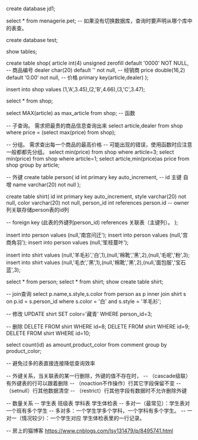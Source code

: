 create database jd1;

select * from menagerie.pet; -- 如果没有切换数据库，查询时要声明从哪个库中的表查。

create database test;

show tables;

create table shop(
  article int(4) unsigned zerofill default '0000' NOT NULL, -- 商品编号
  dealer char(20) default '' not null, -- 经销商
  price double(16,2) default '0.00' not null, -- 价格
  primary key(article,dealer)
);

insert into shop values (1,'A',3.45),(2,'B',4.66),(3,'C',3.47);

select * from shop;

select MAX(article) as max_article from shop; -- 函数

-- 子查询。 需求把最贵的商品信息查询出来
select article,dealer from shop
where price = (select max(price) from shop);

-- 分组。 需求查出每一个商品的最高价格
-- 可能出现的错误，使用函数时应注意一般都都先分组。
select min(price) from shop where article=3;
select min(price) from shop where article=1;
select article,min(price)as price from shop group by article;

-- 外键
create table person(
  id int primary key auto_increment, -- id 主键 自增
  name varchar(20) not null
);

create table shirt(
  id int primary key auto_increment,
  style varchar(20) not null,
  color varchar(20) not null,
  person_id int references person.id   -- owner列关联存储person表的id列

  -- foreign key (此表的外键列person_id) references 关联表（主键列）。
);

insert into person values (null,'南宫问迁');
insert into person values (null,'宫商角羽');
insert into person values (null,'笙枝蔓叶');


insert into shirt values (null,'羊毛衫','白',1),(null,'棉靴','黑',2),(null,'毛呢','粉',3);
insert into shirt values (null,'毛衣','黑',1),(null,'棉靴','黑',2),(null,'面包服','宝石蓝',3);

select * from person;
select * from shirt;
show create table shirt;

-- join查询
select p.name,s.style,s.color from person as p inner join shirt s on p.id = s.person_id where s.color = '白' and s.style = '羊毛衫';


-- 修改
UPDATE shirt SET color='藏青' WHERE person_id=3;


-- 删除
DELETE FROM shirt WHERE id=8;
DELETE FROM shirt WHERE id=9;
DELETE FROM shirt WHERE id=10;


select count(id) as amount,product_color from comment group by product_color;

-- 避免过多的表直接连接降低查询效率

-- 外键关系，当关联表的某一行删除，外键的值不存在时，
-- （cascade级联）有外键表的行可以跟着删除
-- （noaction不作操作）行其它字段保留不变
-- （setnull）行其他数据清空
-- （restrict）行其他字段有数据时不允许删除外键



-- 数量关系
-- 学生表 班级表 学科表 学生体检表
-- 多对一（最常见）：学生表对一个班有多个学生
-- 多对多：一个学生学多个学科，一个学科有多个学生。
-- 一对一（情况较少）：一个学生对应 学生体检表里的一行记录。


-- 房上的猫博客 https://www.cnblogs.com/lsy131479/p/8495741.html

